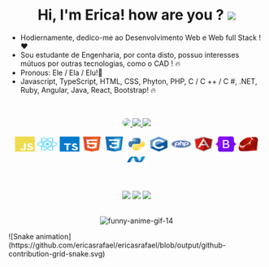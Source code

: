  <h1 align="center"><b>Hi, I'm Erica! how are you ? <img src="https://media.giphy.com/media/hvRJCLFzcasrR4ia7z/giphy.gif" width="25px"></b></h1>

- Hodiernamente, dedico-me ao Desenvolvimento Web e Web full Stack ! ❤️
- Sou estudante de Engenharia, por conta disto, possuo interesses mútuos por outras tecnologias, como o CAD ! 🔥
- Pronous: Ele / Ela / Elu!💋
- Javascript, TypeScript, HTML, CSS, Phyton, PHP, C / C ++ / C #, .NET, Ruby, Angular, Java, React, Bootstrap! 🔥

##
<br>

<div align="center">
    <a href="https://github.com/ericasrafael">
      <img height="180" style="border-radius: 50px;" src="https://share-cdn.picrew.me/shareImg/org/202110/338224_k0LLCBqW.png">
     <img height="180em" src="https://github-readme-stats.vercel.app/api?username=ericasrafael&show_icons=true&theme=radical&include_all_commits=true&count_private=true"/>
     <img height="180em" src="https://github-readme-stats.vercel.app/api/top-langs/?username=ericasrafael&layout=compact&langs_count=7&theme=radical"/>
</div>
  <div align="center" style="display: inline-block;"> <br>
      <img align="center" height="30" width="40" src="https://raw.githubusercontent.com/devicons/devicon/master/icons/javascript/javascript-plain.svg">
      <img align="center" height="30" width="40" src="https://raw.githubusercontent.com/devicons/devicon/master/icons/react/react-original.svg">
      <img align="center" height="30" width="40" src="https://raw.githubusercontent.com/devicons/devicon/master/icons/typescript/typescript-plain.svg">
      <img align="center" height="30" width="40" src="https://raw.githubusercontent.com/devicons/devicon/master/icons/html5/html5-original.svg">
      <img align="center" height="30" width="40" src="https://raw.githubusercontent.com/devicons/devicon/master/icons/css3/css3-original.svg">
      <img align="center" height="30" width="40" src="https://raw.githubusercontent.com/devicons/devicon/master/icons/python/python-original.svg">
      <img align="center" height="30" width="40" src="https://raw.githubusercontent.com/devicons/devicon/master/icons/c/c-original.svg">
      <img align="center" height="30" width="40" src="https://raw.githubusercontent.com/devicons/devicon/master/icons/php/php-plain.svg">
      <img align="center" height="30" width="40" src="https://raw.githubusercontent.com/devicons/devicon/master/icons/angularjs/angularjs-original.svg">
      <img align="center" height="30" width="40" src="https://raw.githubusercontent.com/devicons/devicon/master/icons/bootstrap/bootstrap-original.svg">
      <img align="center" height="30" width="40" src="https://raw.githubusercontent.com/devicons/devicon/master/icons/ruby/ruby-original.svg">
      <img align="center" height="30" width="40" src="https://raw.githubusercontent.com/devicons/devicon/master/icons/dot-net/dot-net-original.svg">
  </div>
  
  ##
 <br>
 
  <div align="center">
      <a href="https://www.linkedin.com/in/ericasrafael/" target="_blank"><img src="https://img.shields.io/badge/LinkedIn-0077B5?style=for-the-badge&logo=linkedin&logoColor=white" target="_blank"></a>
     <a href="https://www.instagram.com/ericasrafael/" target="_blank"><img src="https://img.shields.io/badge/Instagram-E4405F?style=for-the-badge&logo=instagram&logoColor=white" target="_blank"></a>
   <a href="https://www.facebook.com/profile.php?id=100073050409780" target="_blank"><img src="https://img.shields.io/badge/Facebook-1877F2?style=for-the-badge&logo=facebook&logoColor=white" target="_blank"></a>
   
   </div>
 <br>
 <div align="center">
  
![funny-anime-gif-14](https://user-images.githubusercontent.com/91800929/137725479-667abb45-e06b-48a7-b820-e4ce8d5778ef.gif)
  </div>
![Snake animation](https://github.com/ericasrafael/ericasrafael/blob/output/github-contribution-grid-snake.svg)
